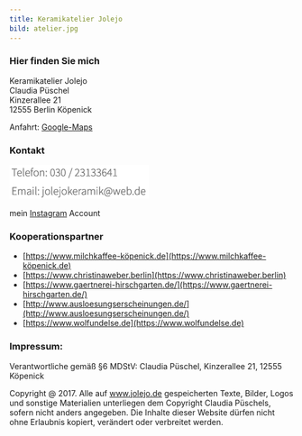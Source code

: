 ```yaml
---
title: Keramikatelier Jolejo
bild: atelier.jpg
---
```


### Hier finden Sie mich

Keramikatelier Jolejo<br>
Claudia Püschel<br>
Kinzerallee 21<br>
12555 Berlin Köpenick

Anfahrt: [Google-Maps](google_maps.html)

### Kontakt

![ein Bild](bilder/nofelet_dna_liame.jpg)

mein [Instagram](https://instagram.com/keramikatelierkoepenick?igshid=ZDdkNTZiNTM=) Account

### Kooperationspartner

- [https://www.milchkaffee-köpenick.de](https://www.milchkaffee-köpenick.de)
- [https://www.christinaweber.berlin](https://www.christinaweber.berlin)
- [https://www.gaertnerei-hirschgarten.de/](https://www.gaertnerei-hirschgarten.de/)
- [http://www.ausloesungserscheinungen.de/](http://www.ausloesungserscheinungen.de/)
- [https://www.wolfundelse.de](https://www.wolfundelse.de)

###  Impressum:

Verantwortliche gemäß §6 MDStV: Claudia Püschel, Kinzerallee 21, 12555 Köpenick

Copyright @ 2017. Alle auf www.jolejo.de gespeicherten Texte, Bilder, Logos und sonstige Materialien unterliegen dem Copyright Claudia Püschels, sofern nicht anders angegeben. Die Inhalte dieser Website dürfen nicht ohne Erlaubnis kopiert, verändert oder verbreitet werden.
